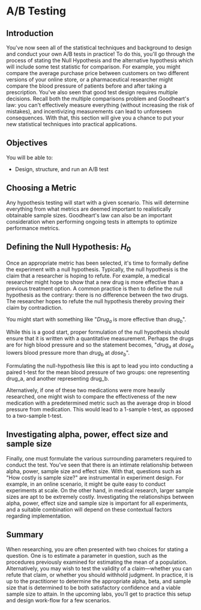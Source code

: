 
# A/B Testing

## Introduction

You've now seen all of the statistical techniques and background to design and conduct your own A/B tests in practice! To do this, you'll go through the process of stating the Null Hypothesis and the alternative hypothesis which will include some test statistic for comparison. For example, you might compare the average purchase price between customers on two different versions of your online store, or a pharmaceutical researcher might compare the blood pressure of patients before and after taking a prescription. You've also seen that good test design requires multiple decisions. Recall both the multiple comparisons problem and Goodheart's law: you can't effectively measure everything (without increasing the risk of mistakes), and incentivizing measurements can lead to unforeseen consequences. With that, this section will give you a chance to put your new statistical techniques into practical applications.

## Objectives
You will be able to:

* Design, structure, and run an A/B test


## Choosing a Metric
Any hypothesis testing will start with a given scenario. This will determine everything from what metrics are deemed important to realistically obtainable sample sizes. Goodheart's law can also be an important consideration when performing ongoing tests in attempts to optimize performance metrics.  


## Defining the Null Hypothesis: $H_0$

Once an appropriate metric has been selected, it's time to formally define the experiment with a null hypothesis. Typically, the null hypothesis is the claim that a researcher is hoping to refute. For example, a medical researcher might hope to show that a new drug is more effective than a previous treatment option. A common practice is then to define the null hypothesis as the contrary: there is no difference between the two drugs. The researcher hopes to refute the null hypothesis thereby proving their claim by contradiction. 

You might start with something like "$Drug_a$ is more effective than $drug_b$".

While this is a good start, proper formulation of the null hypothesis should ensure that it is written with a quantitative measurement. Perhaps the drugs are for high blood pressure and so the statement becomes, "$drug_a$ at $dose_a$ lowers blood pressure more than $drug_b$ at $dose_b$".

Formulating the null-hypothesis like this is apt to lead you into conducting a paired t-test for the mean blood pressure of two groups: one representing drug_a, and another representing drug_b. 

Alternatively, if one of these two medications were more heavily researched, one might wish to compare the effectiveness of the new medication with a predetermined metric such as the average drop in blood pressure from medication. This would lead to a 1-sample t-test, as opposed to a two-sample t-test.

## Investigating alpha, power, effect size and sample size

Finally, one must formulate the various surrounding parameters required to conduct the test. You've seen that there is an intimate relationship between alpha, power, sample size and effect size. With that, questions such as "How costly is sample size?" are instrumental in experiment design. For example, in an online scenario, it might be quite easy to conduct experiments at scale. On the other hand, in medical research, larger sample sizes are apt to be extremely costly. Investigating the relationships between alpha, power, effect size and sample size is important for all experiments, and a suitable combination will depend on these contextual factors regarding implementation.

## Summary

When researching, you are often presented with two choices for stating a question. One is to estimate a parameter in question, such as the procedures previously examined for estimating the mean of a population. Alternatively, you may wish to test the validity of a claim&mdash;whether you can refute that claim, or whether you should withhold judgment. In practice, it is up to the practitioner to determine the appropriate alpha, beta, and sample size that is determined to be both satisfactory confidence and a viable sample size to attain. In the upcoming labs, you'll get to practice this setup and design work-flow for a few scenarios.
